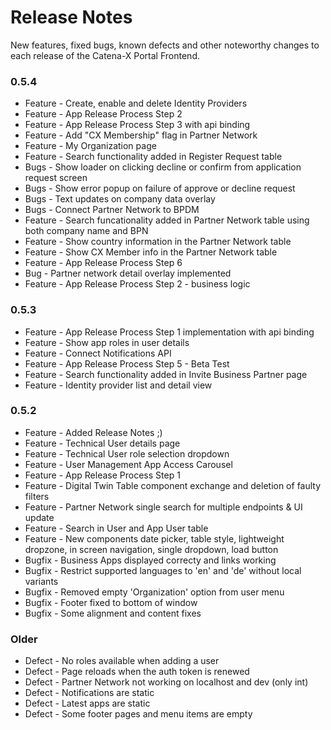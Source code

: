 # Release Notes

New features, fixed bugs, known defects and other noteworthy changes to each release of the Catena-X Portal Frontend.


### 0.5.4

* Feature - Create, enable and delete Identity Providers
* Feature - App Release Process Step 2
* Feature - App Release Process Step 3 with api binding
* Feature - Add "CX Membership" flag in Partner Network
* Feature - My Organization page
* Feature - Search functionality added in Register Request table
* Bugs - Show loader on clicking decline or confirm from application request screen
* Bugs - Show error popup on failure of approve or decline request
* Bugs - Text updates on company data overlay
* Bugs - Connect Partner Network to BPDM
* Feature - Search funcationality added in Partner Network table using both company name and BPN
* Feature - Show country information in the Partner Network table
* Feature - Show CX Member info in the Partner Network table
* Feature - App Release Process Step 6
* Bug - Partner network detail overlay implemented
* Feature - App Release Process Step 2 - business logic


### 0.5.3

* Feature - App Release Process Step 1 implementation with api binding
* Feature - Show app roles in user details
* Feature - Connect Notifications API
* Feature - App Release Process Step 5 - Beta Test
* Feature - Search functionality added in Invite Business Partner page
* Feature - Identity provider list and detail view


### 0.5.2

* Feature - Added Release Notes ;)
* Feature - Technical User details page
* Feature - Technical User role selection dropdown
* Feature - User Management App Access Carousel
* Feature - App Release Process Step 1
* Feature - Digital Twin Table component exchange and deletion of faulty filters
* Feature - Partner Network single search for multiple endpoints & UI update
* Feature - Search in User and App User table
* Feature - New components date picker, table style, lightweight dropzone, in screen navigation, single dropdown, load button
* Bugfix - Business Apps displayed correcty and links working
* Bugfix - Restrict supported languages to 'en' and 'de' without local variants
* Bugfix - Removed empty 'Organization' option from user menu
* Bugfix - Footer fixed to bottom of window
* Bugfix - Some alignment and content fixes


### Older

* Defect - No roles available when adding a user
* Defect - Page reloads when the auth token is renewed
* Defect - Partner Network not working on localhost and dev (only int)
* Defect - Notifications are static
* Defect - Latest apps are static
* Defect - Some footer pages and menu items are empty


